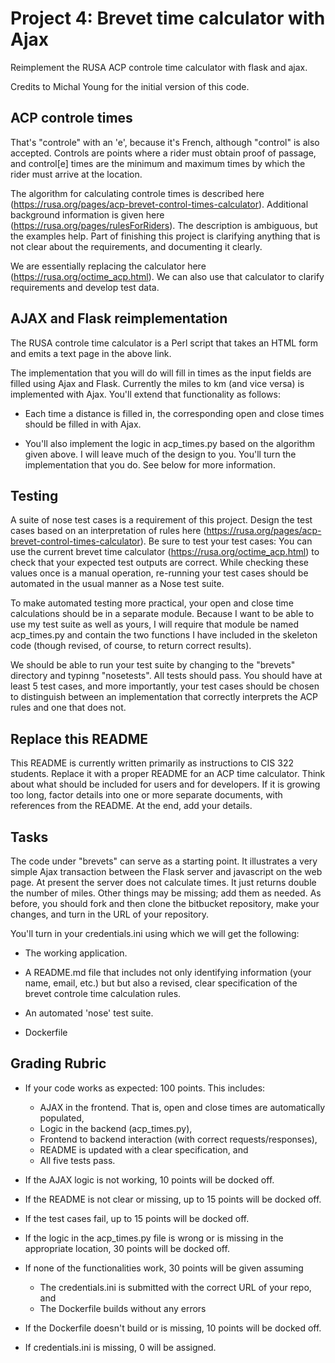 # Project 4: Brevet time calculator with Ajax

Reimplement the RUSA ACP controle time calculator with flask and ajax.

Credits to Michal Young for the initial version of this code.

## ACP controle times

That's "controle" with an 'e', because it's French, although "control" is also accepted. Controls are points where a rider must obtain proof of passage, and control[e] times are the minimum and maximum times by which the rider must arrive at the location.   

The algorithm for calculating controle times is described here (https://rusa.org/pages/acp-brevet-control-times-calculator). Additional background information is given here (https://rusa.org/pages/rulesForRiders). The description is ambiguous, but the examples help. Part of finishing this project is clarifying anything that is not clear about the requirements, and documenting it clearly.  

We are essentially replacing the calculator here (https://rusa.org/octime_acp.html). We can also use that calculator to clarify requirements and develop test data.  

## AJAX and Flask reimplementation

The RUSA controle time calculator is a Perl script that takes an HTML form and emits a text page in the above link. 

The implementation that you will do will fill in times as the input fields are filled using Ajax and Flask. Currently the miles to km (and vice versa) is implemented with Ajax. You'll extend that functionality as follows:

* Each time a distance is filled in, the corresponding open and close times should be filled in with Ajax.   

* You'll also implement the logic in acp_times.py based on the algorithm given above. I will leave much of the design to you. You'll turn the implementation that you do. See below for more information.

## Testing

A suite of nose test cases is a requirement of this project. Design the test cases based on an interpretation of rules here (https://rusa.org/pages/acp-brevet-control-times-calculator). Be sure to test your test cases: You can use the current brevet time calculator (https://rusa.org/octime_acp.html) to check that your expected test outputs are correct. While checking these values once is a manual operation, re-running your test cases should be automated in the usual manner as a Nose test suite.

To make automated testing more practical, your open and close time calculations should be in a separate module. Because I want to be able to use my test suite as well as yours, I will require that module be named acp_times.py and contain the two functions I have included in the skeleton code (though revised, of course, to return correct results).

We should be able to run your test suite by changing to the "brevets" directory and typinng "nosetests". All tests should pass. You should have at least 5 test cases, and more importantly, your test cases should be chosen to distinguish between an implementation that correctly interprets the ACP rules and one that does not.

## Replace this README

This README is currently written primarily as instructions to CIS 322 students. Replace it with a proper README for an ACP time calculator. Think about what should be included for users and for developers. If it is growing too long, factor details into one or more separate documents, with references from the README. At the end, add your details.

## Tasks

The code under "brevets" can serve as a starting point. It illustrates a very simple Ajax transaction between the Flask server and javascript on the web page. At present the server does not calculate times. It just returns double the number of miles. Other things may be missing; add them as needed. As before, you should fork and then clone the bitbucket repository, make your changes, and turn in the URL of your repository.

You'll turn in your credentials.ini using which we will get the following:

* The working application.

* A README.md file that includes not only identifying information (your name, email, etc.) but but also a revised, clear specification of the brevet controle time calculation rules.

* An automated 'nose' test suite.

* Dockerfile

## Grading Rubric

* If your code works as expected: 100 points. This includes:
	* AJAX in the frontend. That is, open and close times are automatically populated, 
	* Logic in the backend (acp_times.py), 
	* Frontend to backend interaction (with correct requests/responses), 
	* README is updated with a clear specification, and 
	* All five tests pass.

* If the AJAX logic is not working, 10 points will be docked off. 

* If the README is not clear or missing, up to 15 points will be docked off. 

* If the test cases fail, up to 15 points will be docked off. 

* If the logic in the acp_times.py file is wrong or is missing in the appropriate location, 30 points will be docked off.

* If none of the functionalities work, 30 points will be given assuming 
    * The credentials.ini is submitted with the correct URL of your repo, and
    * The Dockerfile builds without any errors
    
* If the Dockerfile doesn't build or is missing, 10 points will be docked off.

* If credentials.ini is missing, 0 will be assigned.